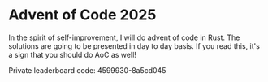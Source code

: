 # Advent of Code 2025

In the spirit of self-improvement, I will do advent of code in Rust.
The solutions are going to be presented in day to day basis.
If you read this, it's a sign that you should do AoC as well!


Private leaderboard code: 4599930-8a5cd045
